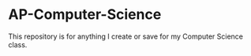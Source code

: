 # AP-Computer-Science
This repository is for anything I create or save for my Computer Science class. 
